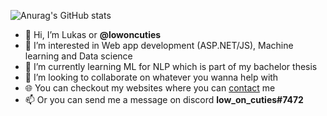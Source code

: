 ![Anurag's GitHub stats](https://github-readme-stats.vercel.app/api?username=lowoncuties&theme=radical&hide=prs,contribs&show_icons=true&count_private=true&include_all_commits=true) <br>




- 👋 Hi, I’m Lukas or <b>@lowoncuties</b>
- 👀 I’m interested in Web app development (ASP.NET/JS), Machine learning and Data science
- 🌱 I’m currently learning ML for NLP which is part of my bachelor thesis
- 💞️ I’m looking to collaborate on whatever you wanna help with
- 🌐 You can checkout my websites where you can [contact](https://lowoncuties.github.io/) me
- 📫 Or you can send me a message on discord <b> low_on_cuties#7472 </b>
<br>

<!---
FL3KS4/FL3KS4 is a ✨ special ✨ repository because its `README.md` (this file) appears on your GitHub profile.
You can click the Preview link to take a look at your changes.
--->

